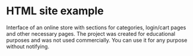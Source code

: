# HTML site example
Interface of an online store with sections for categories, login/cart pages and other necessary pages.
The project was created for educational purposes and was not used commercially.
You can use it for any purpose without notifying.
